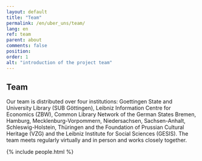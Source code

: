 ```yaml
---
layout: default
title: "Team"
permalink: /en/uber_uns/team/
lang: en
ref: team
parent: about
comments: false
position:
order: 1
alt: "introduction of the project team"
---
```



## Team

Our team is distributed over four institutions: Goettingen State and University Library (SUB Göttingen), Leibniz Information Centre for Economics (ZBW), Common Library Network of the German States Bremen, Hamburg, Mecklenburg-Vorpommern, Niedersachsen, Sachsen-Anhalt, Schleswig-Holstein, Thüringen and the Foundation of Prussian Cultural Heritage (VZG) and the Leibniz Institute for Social Sciences (GESIS). The team meets regularly virtually and in person and works closely together.  

{% include people.html %}
